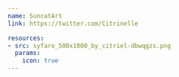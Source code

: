 ```yaml
---
name: SuncatArt
link: https://twitter.com/Citrinelle

resources:
- src: syfaro_500x1000_by_citriel-dbwqgzs.png
  params:
    icon: true
---
```

